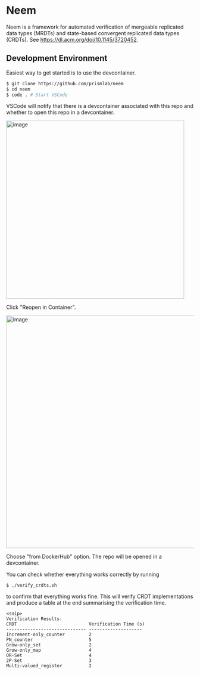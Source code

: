# Neem 

Neem is a framework for automated verification of mergeable replicated data types (MRDTs) and state-based convergent replicated data types (CRDTs). See https://dl.acm.org/doi/10.1145/3720452. 

## Development Environment

Easiest way to get started is to use the devcontainer.

```bash
$ git clone https://github.com/prismlab/neem
$ cd neem
$ code . # Start VSCode
```

VSCode will notify that there is a devcontainer associated with this repo and whether to open this repo in a devcontainer. 

<img width="478" alt="image" src="https://github.com/user-attachments/assets/b075dfea-bd34-416b-a6c9-ed6ab0917b22" />

Click "Reopen in Container".

<img width="624" alt="image" src="https://github.com/user-attachments/assets/12b9d66d-827c-4099-9a1f-de527fe3f2cf" />

Choose "from DockerHub" option. The repo will be opened in a devcontainer.

You can check whether everything works correctly by running 

```
$ ./verify_crdts.sh
```

to confirm that everything works fine. This will verify CRDT implementations and produce a table at the end summarising the verification time.

```
<snip>
Verification Results:
CRDT                           Verification Time (s)
------------------------------ --------------------
Increment-only_counter         2                   
PN_counter                     5                   
Grow-only_set                  2                   
Grow-only_map                  4                   
OR-Set                         4                   
2P-Set                         3                   
Multi-valued_register          2
```
